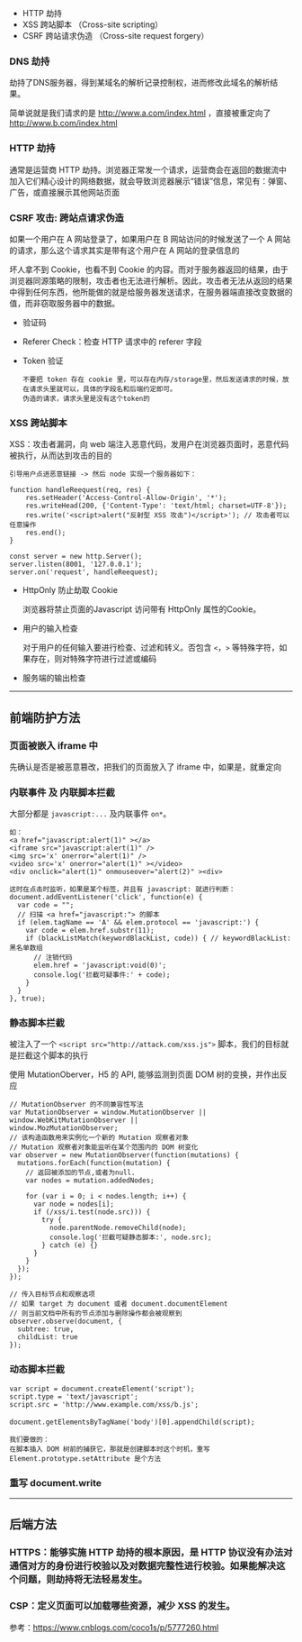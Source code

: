 - HTTP 劫持
- XSS 跨站脚本 （Cross-site scripting）
- CSRF 跨站请求伪造 （Cross-site request forgery）

### DNS 劫持

劫持了DNS服务器，得到某域名的解析记录控制权，进而修改此域名的解析结果。

简单说就是我们请求的是 http://www.a.com/index.html ，直接被重定向了 http://www.b.com/index.html

### HTTP 劫持

通常是运营商 HTTP 劫持。浏览器正常发一个请求，运营商会在返回的数据流中加入它们精心设计的网络数据，就会导致浏览器展示“错误”信息，常见有：弹窗、广告，或直接展示其他网站页面

### CSRF 攻击: 跨站点请求伪造

如果一个用户在 A 网站登录了，如果用户在 B 网站访问的时候发送了一个 A 网站的请求，那么这个请求其实是带有这个用户在 A 网站的登录信息的

坏人拿不到 Cookie，也看不到 Cookie 的内容。而对于服务器返回的结果，由于浏览器同源策略的限制，攻击者也无法进行解析。因此，攻击者无法从返回的结果中得到任何东西，他所能做的就是给服务器发送请求，在服务器端直接改变数据的值，而非窃取服务器中的数据。

- 验证码

- Referer Check：检查 HTTP 请求中的 referer 字段

- Token 验证

  ```JS
  不要把 token 存在 cookie 里，可以存在内存/storage里，然后发送请求的时候，放在请求头里就可以，具体的字段名和后端约定即可。
  伪造的请求，请求头里是没有这个token的
  ```

  

### XSS 跨站脚本

XSS：攻击者漏洞，向 web 端注入恶意代码，发用户在浏览器页面时，恶意代码被执行，从而达到攻击的目的

```JS
引导用户点进恶意链接 -> 然后 node 实现一个服务器如下：

function handleReequest(req, res) {
    res.setHeader('Access-Control-Allow-Origin', '*');
    res.writeHead(200, {'Content-Type': 'text/html; charset=UTF-8'});
    res.write('<script>alert("反射型 XSS 攻击")</script>'); // 攻击者可以任意操作
    res.end();
}

const server = new http.Server();
server.listen(8001, '127.0.0.1');
server.on('request', handleReequest);
```

- HttpOnly 防止劫取 Cookie

  浏览器将禁止页面的Javascript 访问带有 HttpOnly 属性的Cookie。

  

- 用户的输入检查

  对于用户的任何输入要进行检查、过滤和转义。否包含 `<`，`>` 等特殊字符，如果存在，则对特殊字符进行过滤或编码

- 服务端的输出检查

---

## 前端防护方法

### 页面被嵌入 iframe 中

先确认是否是被恶意篡改，把我们的页面放入了 iframe 中，如果是，就重定向

### 内联事件 及 内联脚本拦截

大部分都是 `javascript:...` 及内联事件 `on*`。

```JS
如：
<a href="javascript:alert(1)" ></a>
<iframe src="javascript:alert(1)" />
<img src='x' onerror="alert(1)" />
<video src='x' onerror="alert(1)" ></video>
<div onclick="alert(1)" onmouseover="alert(2)" ><div>
  
这时在点击时监听，如果是某个标签，并且有 javascript: 就进行判断：
document.addEventListener('click', function(e) {
  var code = "";
  // 扫描 <a href="javascript:"> 的脚本
  if (elem.tagName == 'A' && elem.protocol == 'javascript:') {
    var code = elem.href.substr(11);
    if (blackListMatch(keywordBlackList, code)) { // keywordBlackList: 黑名单数组
      // 注销代码
      elem.href = 'javascript:void(0)';
      console.log('拦截可疑事件:' + code);
    }
  }
}, true);
```

### 静态脚本拦截

被注入了一个 `<script src="http://attack.com/xss.js">` 脚本，我们的目标就是拦截这个脚本的执行

使用 MutationOberver，H5 的 API, 能够监测到页面 DOM 树的变换，并作出反应

```JS
// MutationObserver 的不同兼容性写法
var MutationObserver = window.MutationObserver || window.WebKitMutationObserver ||
window.MozMutationObserver;
// 该构造函数用来实例化一个新的 Mutation 观察者对象
// Mutation 观察者对象能监听在某个范围内的 DOM 树变化
var observer = new MutationObserver(function(mutations) {
  mutations.forEach(function(mutation) {
    // 返回被添加的节点,或者为null.
    var nodes = mutation.addedNodes;
 
    for (var i = 0; i < nodes.length; i++) {
      var node = nodes[i];
      if (/xss/i.test(node.src))) {
        try {
          node.parentNode.removeChild(node);
          console.log('拦截可疑静态脚本:', node.src);
        } catch (e) {}
      }
    }
  });
});
 
// 传入目标节点和观察选项
// 如果 target 为 document 或者 document.documentElement
// 则当前文档中所有的节点添加与删除操作都会被观察到
observer.observe(document, {
  subtree: true,
  childList: true
});
```

### 动态脚本拦截

```JS
var script = document.createElement('script');
script.type = 'text/javascript';
script.src = 'http://www.example.com/xss/b.js';
 
document.getElementsByTagName('body')[0].appendChild(script);　

我们要做的：
在脚本插入 DOM 树前的捕获它，那就是创建脚本时这个时机，重写 Element.prototype.setAttribute 是个方法
```

### 重写 document.write

---

## 后端方法

### HTTPS：能够实施 HTTP 劫持的根本原因，是 HTTP 协议没有办法对通信对方的身份进行校验以及对数据完整性进行校验。如果能解决这个问题，则劫持将无法轻易发生。

### CSP：定义页面可以加载哪些资源，减少 XSS 的发生。





参考：https://www.cnblogs.com/coco1s/p/5777260.html